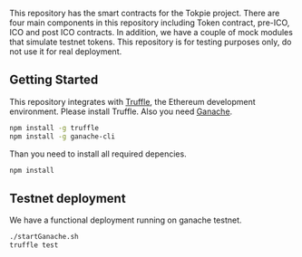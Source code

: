 This repository has the smart contracts for the Tokpie project. There are four main components in this repository including  Token contract, pre-ICO, ICO and post ICO contracts. In addition, we have a couple of mock modules that simulate testnet tokens.
This repository is for testing purposes only, do not use it for real deployment.

## Getting Started

This repository integrates with [Truffle](https://github.com/ConsenSys/truffle), the Ethereum development environment. Please install Truffle. Also you need [Ganache](https://github.com/trufflesuite/ganache-cli).

```sh
npm install -g truffle
npm install -g ganache-cli
```

Than you need to install all required depencies.
```sh
npm install
```

## Testnet deployment

We have a functional deployment running on ganache testnet.

```sh
./startGanache.sh
truffle test
```
